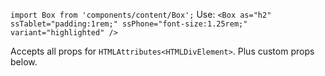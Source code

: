 `import Box from 'components/content/Box';` Use:
`<Box as="h2" ssTablet="padding:1rem;" ssPhone="font-size:1.25rem;" variant="highlighted" />`

Accepts all props for `HTMLAttributes<HTMLDivElement>`. Plus custom props below.

